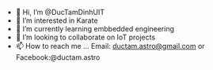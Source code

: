 - 👋 Hi, I’m @DucTamDinhUIT
- 👀 I’m interested in Karate
- 🌱 I’m currently learning embbedded engineering
- 💞️ I’m looking to collaborate on IoT projects
- 📫 How to reach me ... Email: ductam.astro@gmail.com or Facebook:@ductam.astro

<!---
DucTamDinhUIT/DucTamDinhUIT is a ✨ special ✨ repository because its `README.md` (this file) appears on your GitHub profile.
You can click the Preview link to take a look at your changes.
--->

